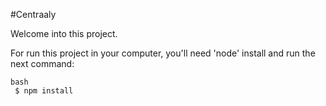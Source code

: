 #Centraaly

Welcome into this project.

For run this project in your computer, you'll need 'node' install and run the next command:

```
bash 
 $ npm install
 ```